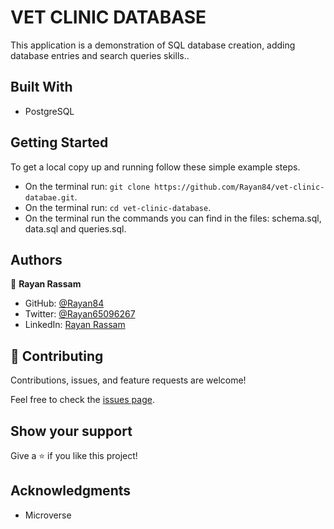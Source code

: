 # VET CLINIC DATABASE

This application is a demonstration of SQL database creation, adding database entries and search queries skills..

## Built With

- PostgreSQL

## Getting Started

To get a local copy up and running follow these simple example steps.

- On the terminal run: `git clone https://github.com/Rayan84/vet-clinic-databae.git`.
- On the terminal run: `cd vet-clinic-database`.
- On the terminal run the commands you can find in the files: schema.sql, data.sql and queries.sql.

## Authors

👤 **Rayan Rassam**

- GitHub: [@Rayan84](https://github.com/Rayan84)
- Twitter: [@Rayan65096267](https://twitter.com/Rayan65096267)
- LinkedIn: [Rayan Rassam](https://www.linkedin.com/in/rayan-rassam/)

## 🤝 Contributing

Contributions, issues, and feature requests are welcome!

Feel free to check the [issues page](../../issues/).

## Show your support

Give a ⭐️ if you like this project!

## Acknowledgments

- Microverse
